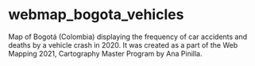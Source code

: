 # webmap_bogota_vehicles
Map of Bogotá (Colombia) displaying the frequency of car accidents and deaths by a vehicle crash in 2020. It was created as a part of the Web Mapping 2021, Cartography Master Program by Ana Pinilla.
